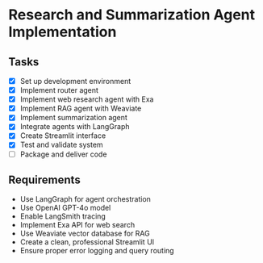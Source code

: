 # Research and Summarization Agent Implementation

## Tasks
- [x] Set up development environment
- [x] Implement router agent
- [x] Implement web research agent with Exa
- [x] Implement RAG agent with Weaviate
- [x] Implement summarization agent
- [x] Integrate agents with LangGraph
- [x] Create Streamlit interface
- [x] Test and validate system
- [ ] Package and deliver code

## Requirements
- Use LangGraph for agent orchestration
- Use OpenAI GPT-4o model
- Enable LangSmith tracing
- Implement Exa API for web search
- Use Weaviate vector database for RAG
- Create a clean, professional Streamlit UI
- Ensure proper error logging and query routing
